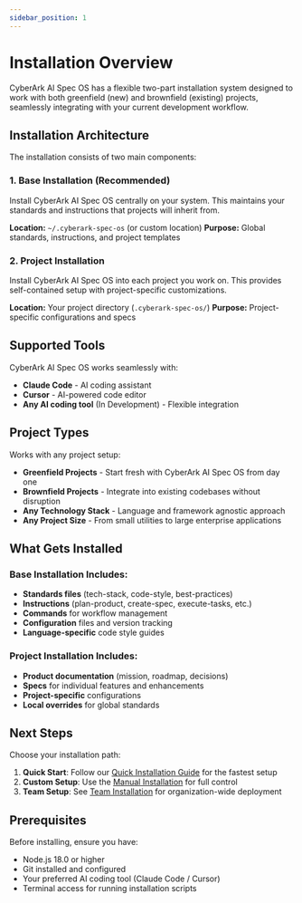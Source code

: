 ```yaml
---
sidebar_position: 1
---
```


# Installation Overview

CyberArk AI Spec OS has a flexible two-part installation system designed to work with both greenfield (new) and brownfield (existing) projects, seamlessly integrating with your current development workflow.

## Installation Architecture

The installation consists of two main components:

### 1. Base Installation (Recommended)
Install CyberArk AI Spec OS centrally on your system. This maintains your standards and instructions that projects will inherit from.

**Location:** `~/.cyberark-spec-os` (or custom location)
**Purpose:** Global standards, instructions, and project templates

### 2. Project Installation 
Install CyberArk AI Spec OS into each project you work on. This provides self-contained setup with project-specific customizations.

**Location:** Your project directory (`.cyberark-spec-os/`)
**Purpose:** Project-specific configurations and specs

## Supported Tools

CyberArk AI Spec OS works seamlessly with:

- **Claude Code** - AI coding assistant
- **Cursor** - AI-powered code editor  
- **Any AI coding tool** (In Development) - Flexible integration

## Project Types

Works with any project setup:

- **Greenfield Projects** - Start fresh with CyberArk AI Spec OS from day one
- **Brownfield Projects** - Integrate into existing codebases without disruption
- **Any Technology Stack** - Language and framework agnostic approach
- **Any Project Size** - From small utilities to large enterprise applications

## What Gets Installed

### Base Installation Includes:
- **Standards files** (tech-stack, code-style, best-practices)
- **Instructions** (plan-product, create-spec, execute-tasks, etc.)
- **Commands** for workflow management
- **Configuration** files and version tracking
- **Language-specific** code style guides

### Project Installation Includes:
- **Product documentation** (mission, roadmap, decisions)
- **Specs** for individual features and enhancements
- **Project-specific** configurations
- **Local overrides** for global standards

## Next Steps

Choose your installation path:

1. **Quick Start**: Follow our [Quick Installation Guide](./quick-start) for the fastest setup
2. **Custom Setup**: Use the [Manual Installation](./manual) for full control
3. **Team Setup**: See [Team Installation](./team-setup) for organization-wide deployment

## Prerequisites

Before installing, ensure you have:

- Node.js 18.0 or higher
- Git installed and configured
- Your preferred AI coding tool (Claude Code / Cursor)
- Terminal access for running installation scripts

